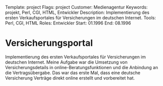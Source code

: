 Template: project
Flags: project
Customer: Medienagentur
Keywords: projekt, Perl, CGI, HTML, Entwickler
Description: Implementierung des ersten Verkaufsportales für Versicherungen im deutschen Internet.
Tools: Perl, CGI, HTML
Roles: Entwickler
Start: 01.1996
End: 08.1996

# Versicherungsportal

Implementierung des ersten Verkaufsportales für Versicherungen im deutschen Internet. Meine Aufgabe war die Umsetzung von Versicherungsdetails in online-Beratungsfunktionen und die Anbindung an die Vertragsübergabe. Das war das erste Mal, dass eine deutsche Versicherung Verträge direkt online erstellt und vorbereitet hat.


